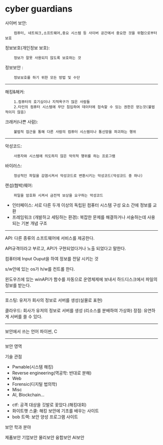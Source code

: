 # cyber guardians

사이버 보안:

        컴퓨터, 네트워크,소프트웨어,중요 시스템 등 사이버 공간에서 중요한 것을 위협으로부터 보호

정보보호(개인정보 보호): 

        정보가 잘못 사용되지 않도록 보호하는 것

정보보안 :

        정보보호를 하기 위한 모든 방법 및 수단

---

해킹&해커: 

        1.컴퓨터의 호기심이나 지적욕구가 많은 사람들
        2.타인의 컴퓨터 시스템에 무단 침입하여 데이터에 접속할 수 있는 권한은 얻는것(불법적이지 않음)

크래커(나쁜 사람):

        불법적 접근을 통해 다른 사람의 컴퓨터 시스템이나 통신망을 파괴하는 행위

---

악성코드: 

        사용자와 시스템에 의도하지 않은 악의적 행위를 하는 프로그램

바이러스: 

        정상적인 파일을 감염시켜서 악성코드로 변환시키는 악성코드(악성코드 중 하나)

랜섬(협박)웨어: 

        파일을 암호화 시켜서 금전적 보상을 요구하는 악성코드

* 인터페이스: 서로 다른 두개 이상의 독립된 컴퓨터 시스템 구성 요소 간에 정보를 교환
* 프레임워크 (개발하고 세팅하는 환경): 복잡한 문제를 해결하거나 서술하는데 사용되는 기본 개념 구조

---

API: 다른 종류의 소프트웨어에 서비스를 제공한다. 

API규격이라고 부르고, API가 구현되었다거나 노출 되었다고 말한다.

컴퓨터에 Input Ouput을 하여 정보를 전달 시키는 것 

s/w안에 있는 os가 h/w를 컨트롤 한다.

윈도우즈에 있는 winAPI가 함수를 자동으로 운영체제에 보내서 하드디스크에서 파일의 정보를 받는다. 

---

호스팅: 유저가 회사의 정보로 서버를 생성(실물로 표현)

클라우드: 회사가 유저의 정보로 서버를 생성 (리소스를 분배하여 가상화)
장점: 유연하게 서버를 쓸 수 있다.

---

보안에서 쓰는 언어
파이썬, C

---
보안 영역

기술 관점

- Pwnable(시스템 해킹)
- Reverse engineering(역공학: 반대로 분해)
- Web
- Forensic(디지털 법의학)
- Misc
- AI, Blockchain...

* ctf: 공격 대상을 깃발로 꽂았다.(해킹대회)
* 화이트햇 스쿨: 해킹 보안에 기초를 배우는 사이트 
* bob 트랙: 보안 양성 프로그램 사이트

보안 학과 분야

제품보안
기업보안
물리보안
융합보안
AI보안
